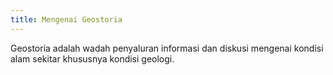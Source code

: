 ```yaml
---
title: Mengenai Geostoria
---
```


Geostoria adalah wadah penyaluran informasi dan diskusi mengenai kondisi alam sekitar khususnya kondisi geologi.